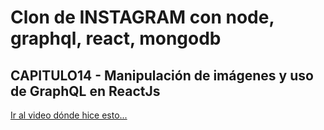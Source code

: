# Clon de INSTAGRAM con node, graphql, react, mongodb

## CAPITULO14 - Manipulación de imágenes y uso de GraphQL en ReactJs

[Ir al video dónde hice esto...](https://youtu.be/Ly17u1efkyw)
